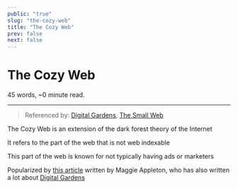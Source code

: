 ```yaml
---
public: "true"
slug: "the-cozy-web"
title: "The Cozy Web"
prev: false
next: false
---
```

<script setup>
import { data } from '../../git.data.ts';
import { useData } from 'vitepress';
const pageData = useData();
</script>
<h1 class="p-name">The Cozy Web</h1>
<p>45 words, ~0 minute read. <span v-html="data[`site/${pageData.page.value.relativePath}`]" /></p>
<hr/>

> Referenced by: [Digital Gardens](/garden/digital-gardens/index.md), [The Small Web](/garden/the-small-web/index.md)

The Cozy Web is an extension of the dark forest theory of the Internet

It refers to the part of the web that is not web indexable

This part of the web is known for not typically having ads or marketers

Popularized by [this article](https://maggieappleton.com/cozy-web) written by Maggie Appleton, who has also written a lot about [Digital Gardens](/garden/digital-gardens/index.md)